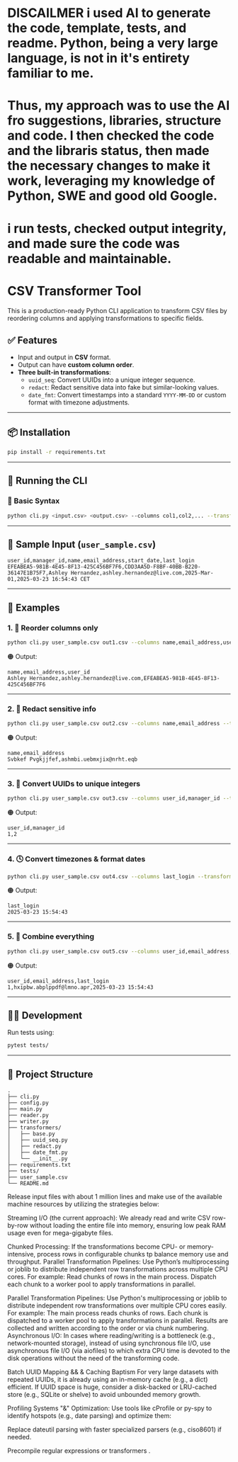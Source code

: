 # DISCAILMER  i used AI to generate the code, template, tests, and readme. Python, being a very large language, is not in it's entirety familiar to me. 
# Thus, my approach was to use the AI fro suggestions, libraries, structure and code. I then checked the code and the libraris status, then made the necessary changes to make it work, leveraging my knowledge of Python, SWE and good old Google.
# i run tests, checked output integrity, and made sure the code was readable and maintainable.

# CSV Transformer Tool

This is a production-ready Python CLI application to transform CSV files by reordering columns and applying transformations to specific fields.

## ✅ Features

- Input and output in **CSV** format.
- Output can have **custom column order**.
- **Three built-in transformations**:
  - `uuid_seq`: Convert UUIDs into a unique integer sequence.
  - `redact`: Redact sensitive data into fake but similar-looking values.
  - `date_fmt`: Convert timestamps into a standard `YYYY-MM-DD` or custom format with timezone adjustments.

---

## 📦 Installation

```bash
pip install -r requirements.txt
```

---

## 🚀 Running the CLI

### 🔧 Basic Syntax

```bash
python cli.py <input.csv> <output.csv> --columns col1,col2,... --transform col1=transform,col2=transform [--tz-source=...] [--tz-target=...] [--date-format=...]
```

---

## 🧪 Sample Input (`user_sample.csv`)

```csv
user_id,manager_id,name,email_address,start_date,last_login
EFEABEA5-981B-4E45-8F13-425C456BF7F6,CDD3AA5D-F8BF-40BB-B220-36147E1B75F7,Ashley Hernandez,ashley.hernandez@live.com,2025-Mar-01,2025-03-23 16:54:43 CET
```

---

## 🧭 Examples

### 1. 🔀 Reorder columns only

```bash
python cli.py user_sample.csv out1.csv --columns name,email_address,user_id
```

🟠 Output:

```csv
name,email_address,user_id
Ashley Hernandez,ashley.hernandez@live.com,EFEABEA5-981B-4E45-8F13-425C456BF7F6
```

---

### 2. 🔐 Redact sensitive info

```bash
python cli.py user_sample.csv out2.csv --columns name,email_address --transform name=redact,email_address=redact
```

🟠 Output:

```csv
name,email_address
Svbkef Pvgkjjfef,ashmbi.uebmxjix@nrht.eqb
```

---

### 3. 🔢 Convert UUIDs to unique integers

```bash
python cli.py user_sample.csv out3.csv --columns user_id,manager_id --transform user_id=uuid_seq,manager_id=uuid_seq
```

🟠 Output:

```csv
user_id,manager_id
1,2
```

---

### 4. 🕓 Convert timezones & format dates

```bash
python cli.py user_sample.csv out4.csv --columns last_login --transform last_login=date_fmt --tz-source=CET --tz-target=UTC --date-format="%Y-%m-%d %H:%M:%S"
```

🟠 Output:

```csv
last_login
2025-03-23 15:54:43
```

---

### 5. 🦪 Combine everything

```bash
python cli.py user_sample.csv out5.csv --columns user_id,email_address,last_login --transform user_id=uuid_seq,email_address=redact,last_login=date_fmt --tz-source=CET --tz-target=UTC --date-format="%Y-%m-%d %H:%M:%S"
```

🟠 Output:

```csv
user_id,email_address,last_login
1,hxipbw.abplppdf@lmno.apr,2025-03-23 15:54:43
```

---

## 🧑‍💻 Development

Run tests using:

```bash
pytest tests/
```

---

## 📁 Project Structure

```
.
├── cli.py
├── config.py
├── main.py
├── reader.py
├── writer.py
├── transformers/
│   ├── base.py
│   ├── uuid_seq.py
│   ├── redact.py
│   ├── date_fmt.py
│   └── __init__.py
├── requirements.txt
├── tests/
├── user_sample.csv
└── README.md
```




Release input files with about 1 million lines and make use of the available machine resources by utilizing the strategies below:

Streaming I/O (the current approach): We already read and write CSV row-by-row without loading the entire file into memory, ensuring low peak RAM usage even for mega-gigabyte files.

Chunked Processing: If the transformations become CPU- or memory-intensive, process rows in configurable chunks tp balance memory use and throughput.
Parallel Transformation Pipelines: Use Python’s multiprocessing or joblib to distribute independent row transformations across multiple CPU cores. For example:
Read chunks of rows in the main process.
Dispatch each chunk to a worker pool to apply transformations in parallel.

Parallel Transformation Pipelines: Use Python's multiprocessing or joblib to distribute independent row transformations over multiple CPU cores easily. For example: The main process reads chunks of rows. Each chunk is dispatched to a worker pool to apply transformations in parallel. Results are collected and written according to the order or via chunk numbering. Asynchronous I/O: In cases where reading/writing is a bottleneck (e.g., network-mounted storage), instead of using synchronous file I/O, use asynchronous file I/O (via aiofiles) to which extra CPU time is devoted to the disk operations without the need of the transforming code.

Batch UUID Mapping && & Caching Baptism For very large datasets with repeated UUIDs, it is already using an in-memory cache (e.g., a dict) efficient. If UUID space is huge, consider a disk-backed or LRU-cached store (e.g., SQLite or shelve) to avoid unbounded memory growth.

Profiling Systems "&" Optimization: Use tools like cProfile or py-spy to identify hotspots (e.g., date parsing) and optimize them:

Replace dateutil parsing with faster specialized parsers (e.g., ciso8601) if needed.

Precompile regular expressions or transformers .
